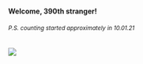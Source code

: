 #### Welcome, 390th stranger!

###### <sup>P.S. counting started approximately in 10.01.21</sup>

<img src="https://kraftwerk28.pp.ua/vcnt.png"></img>

